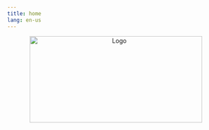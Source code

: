 ```yaml
---
title: home
lang: en-us
---
```


<p align="center">
  <a href="https://justinho.studio" rel="noreferrer noopener" target="_blank">
    <img height=200px width=400px src="/social-preview.png" alt="Logo">
  </a>
</p>
